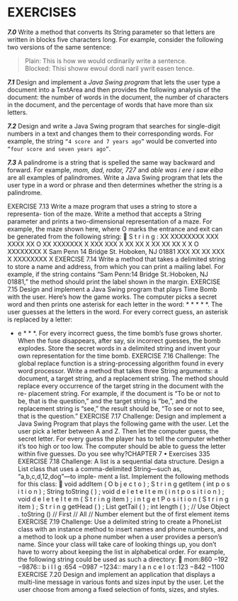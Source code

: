 # EXERCISES

***7.0*** Write a method that converts its String parameter so that letters are written in blocks five characters long. For example, consider the following two versions of the same sentence:
>Plain: This is how we would ordinarily write a sentence.  
Blocked: Thisi showw ewoul dordi naril ywrit easen tence.  

***7.1*** Design and implement a *Java Swing program* that lets the user type a document into a TextArea and then provides the following analysis of the document: the number of words in the document, the number of characters in the document, and the percentage of words that have more than six letters.

***7.2*** Design and write a Java Swing program that searches for single-digit numbers in a text and changes them to their corresponding words. For example, the string `“4 score and 7 years ago”` would be converted into `“four score and seven years ago”`.

***7.3*** A palindrome is a string that is spelled the same way backward and forward. For example, *mom, dad, radar, 727* and *able was i ere i saw elba* are all examples of palindromes. Write a Java Swing program that lets the user type in a word or phrase and then determines whether the string is a palindrome.

EXERCISE 7.13 Write a maze program that uses a string to store a representa-
tion of the maze. Write a method that accepts a String parameter and prints a
two-dimensional representation of a maze. For example, the maze shown here,
where O marks the entrance and exit can be generated from the following string:

S t r i n g : XX XXXXXXXX XXX XXXX XX
O
XX XXXXXXX
X XXX XXX
X XX
XX
X XX XX XX
X
X
O
XXXXXXXX X
Sam Penn
14 Bridge St.
Hoboken, NJ 01881
XXX XX XX XXX
X
XXXXXXXX X
EXERCISE 7.14 Write a method that takes a delimited string to store a name
and address, from which you can print a mailing label. For example, if the string
contains “Sam Penn:14 Bridge St.:Hoboken, NJ 01881,” the method should print
the label shown in the margin.
EXERCISE 7.15 Design and implement a Java Swing program that plays Time
Bomb with the user. Here’s how the game works. The computer picks a secret
word and then prints one asterisk for each letter in the word: * * * * *. The user
guesses at the letters in the word. For every correct guess, an asterisk is replaced by
a
letter:
* e * * *. For every incorrect guess, the time bomb’s fuse grows shorter. When
the fuse disappears, after say, six incorrect guesses, the bomb explodes. Store the
secret words in a delimited string and invent your own representation for the time
bomb.
EXERCISE 7.16 Challenge: The global replace function is a string-processing
algorithm found in every word processor. Write a method that takes three String
arguments: a document, a target string, and a replacement string. The method
should replace every occurrence of the target string in the document with the re-
placement string. For example, if the document is “To be or not to be, that is the
question,” and the target string is “be,”, and the replacement string is “see,” the
result should be, “To see or not to see, that is the question.”
EXERCISE 7.17 Challenge: Design and implement a Java Swing Program that
plays the following game with the user. Let the user pick a letter between A and
Z. Then let the computer guess, the secret letter. For every guess the player has to
tell the computer whether it’s too high or too low. The computer should be able to
guess the letter within five guesses. Do you see why?CHAPTER 7 •
Exercises
335
EXERCISE 7.18 Challenge: A list is a sequential data structure. Design a List
class that uses a comma-delimited String—such as, “a,b,c,d,12,dog”—to imple-
ment a list. Implement the following methods for this class:

void addItem ( O b j e c t o ) ;
S t r i n g getItem ( int p o s i t i o n ) ;
String toString ( ) ;
void d e l e t e I t e m ( i n t p o s i t i o n ) ;
void d e l e t e I t e m ( S t r i n g item ) ;
i n t g e t P o s i t i o n ( S t r i n g item ) ;
S t r i n g getHead ( ) ;
List getTail ( ) ;
int length ( ) ;
//
Use
Object . toString ()
// First
// All
// Number
element
but
the
of
first
element
items
EXERCISE 7.19 Challenge: Use a delimited string to create a PhoneList class
with an instance method to insert names and phone numbers, and a method to
look up a phone number when a user provides a person’s name. Since your class
will take care of looking things up, you don’t have to worry about keeping the list
in alphabetical order. For example, the following string could be used as such a
directory:

mom:860 −192 −9876:: b i l l g :654 −0987 −1234:: mary l a n c e l o t :123 −842 −1100
EXERCISE 7.20 Design and implement an application that displays a multi-line
message in various fonts and sizes input by the user. Let the user choose from
among a fixed selection of fonts, sizes, and styles.
